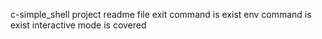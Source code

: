c-simple_shell project readme file
exit command is exist
env command is exist
interactive mode is covered

